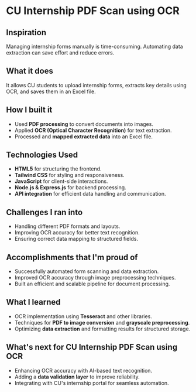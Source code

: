 # CU Internship PDF Scan using OCR

## Inspiration
Managing internship forms manually is time-consuming. Automating data extraction can save effort and reduce errors.

## What it does
It allows CU students to upload internship forms, extracts key details using OCR, and saves them in an Excel file.

## How I built it
- Used **PDF processing** to convert documents into images.
- Applied **OCR (Optical Character Recognition)** for text extraction.
- Processed and **mapped extracted data** into an Excel file.

## Technologies Used
- **HTML5** for structuring the frontend.
- **Tailwind CSS** for styling and responsiveness.
- **JavaScript** for client-side interactions.
- **Node.js & Express.js** for backend processing.
- **API integration** for efficient data handling and communication.

## Challenges I ran into
- Handling different PDF formats and layouts.
- Improving OCR accuracy for better text recognition.
- Ensuring correct data mapping to structured fields.

## Accomplishments that I'm proud of
- Successfully automated form scanning and data extraction.
- Improved OCR accuracy through image preprocessing techniques.
- Built an efficient and scalable pipeline for document processing.

## What I learned
- OCR implementation using **Tesseract** and other libraries.
- Techniques for **PDF to image conversion** and **grayscale preprocessing**.
- Optimizing **data extraction** and formatting results for structured storage.

## What's next for CU Internship PDF Scan using OCR
- Enhancing OCR accuracy with AI-based text recognition.
- Adding a **data validation layer** to improve reliability.
- Integrating with CU's internship portal for seamless automation.
